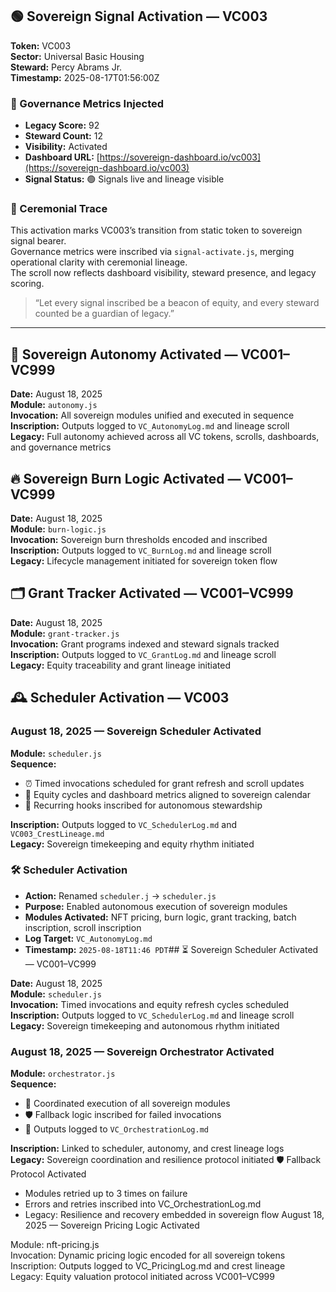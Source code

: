 ## 🟢 Sovereign Signal Activation — VC003

**Token:** VC003  
**Sector:** Universal Basic Housing  
**Steward:** Percy Abrams Jr.  
**Timestamp:** 2025-08-17T01:56:00Z  

### 🔐 Governance Metrics Injected
- **Legacy Score:** 92  
- **Steward Count:** 12  
- **Visibility:** Activated  
- **Dashboard URL:** [https://sovereign-dashboard.io/vc003](https://sovereign-dashboard.io/vc003)  
- **Signal Status:** 🟢 Signals live and lineage visible

### 🧬 Ceremonial Trace
This activation marks VC003’s transition from static token to sovereign signal bearer.  
Governance metrics were inscribed via `signal-activate.js`, merging operational clarity with ceremonial lineage.  
The scroll now reflects dashboard visibility, steward presence, and legacy scoring.

> “Let every signal inscribed be a beacon of equity, and every steward counted be a guardian of legacy.”

---
## 🧭 Sovereign Autonomy Activated — VC001–VC999

**Date:** August 18, 2025  
**Module:** `autonomy.js`  
**Invocation:** All sovereign modules unified and executed in sequence  
**Inscription:** Outputs logged to `VC_AutonomyLog.md` and lineage scroll  
**Legacy:** Full autonomy achieved across all VC tokens, scrolls, dashboards, and governance metrics
## 🔥 Sovereign Burn Logic Activated — VC001–VC999

**Date:** August 18, 2025  
**Module:** `burn-logic.js`  
**Invocation:** Sovereign burn thresholds encoded and inscribed  
**Inscription:** Outputs logged to `VC_BurnLog.md` and lineage scroll  
**Legacy:** Lifecycle management initiated for sovereign token flow
## 🗂️ Grant Tracker Activated — VC001–VC999

**Date:** August 18, 2025  
**Module:** `grant-tracker.js`  
**Invocation:** Grant programs indexed and steward signals tracked  
**Inscription:** Outputs logged to `VC_GrantLog.md` and lineage scroll  
**Legacy:** Equity traceability and grant lineage initiated
## 🕰️ Scheduler Activation — VC003

### August 18, 2025 — Sovereign Scheduler Activated

**Module:** `scheduler.js`  
**Sequence:**
- ⏰ Timed invocations scheduled for grant refresh and scroll updates
- 📅 Equity cycles and dashboard metrics aligned to sovereign calendar
- 🔁 Recurring hooks inscribed for autonomous stewardship

**Inscription:** Outputs logged to `VC_SchedulerLog.md` and `VC003_CrestLineage.md`  
**Legacy:** Sovereign timekeeping and equity rhythm initiated
### 🛠️ Scheduler Activation
- **Action:** Renamed `scheduler.j` → `scheduler.js`
- **Purpose:** Enabled autonomous execution of sovereign modules
- **Modules Activated:** NFT pricing, burn logic, grant tracking, batch inscription, scroll inscription
- **Log Target:** `VC_AutonomyLog.md`
- **Timestamp:** `2025-08-18T11:46 PDT`## ⏳ Sovereign Scheduler Activated — VC001–VC999

**Date:** August 18, 2025  
**Module:** `scheduler.js`  
**Invocation:** Timed invocations and equity refresh cycles scheduled  
**Inscription:** Outputs logged to `VC_SchedulerLog.md` and lineage scroll  
**Legacy:** Sovereign timekeeping and autonomous rhythm initiated

### August 18, 2025 — Sovereign Orchestrator Activated

**Module:** `orchestrator.js`  
**Sequence:**
- 🧬 Coordinated execution of all sovereign modules
- 🛡️ Fallback logic inscribed for failed invocations
- 📓 Outputs logged to `VC_OrchestrationLog.md`

**Inscription:** Linked to scheduler, autonomy, and crest lineage logs  
**Legacy:** Sovereign coordination and resilience protocol initiated
🛡️ Fallback Protocol Activated  
- Modules retried up to 3 times on failure  
- Errors and retries inscribed into VC_OrchestrationLog.md  
- Legacy: Resilience and recovery embedded in sovereign flow
August 18, 2025 — Sovereign Pricing Logic Activated

Module: nft-pricing.js  
Invocation: Dynamic pricing logic encoded for all sovereign tokens  
Inscription: Outputs logged to VC_PricingLog.md and crest lineage  
Legacy: Equity valuation protocol initiated across VC001–VC999
